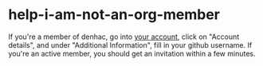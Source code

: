 # help-i-am-not-an-org-member
If you're a member of denhac, go into [your account](https://denhac.org/my-account), click on "Account details", and under "Additional Information", fill in your github username. If you're an active member, you should get an invitation within a few minutes.
